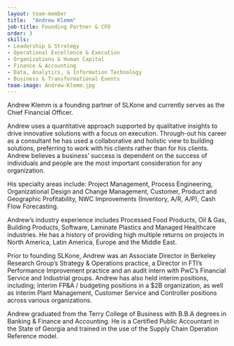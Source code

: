 ```yaml
---
layout: team-member
title:  "Andrew Klemm"
job-title: Founding Partner & CFO
order: 3
skills:
- Leadership & Strategy
- Operational Excellence & Execution
- Organizations & Human Capital
- Finance & Accounting
- Data, Analytics, & Information Technology
- Business & Transformational Events
team-image: Andrew-Klemm.jpg
---
```

Andrew Klemm is a founding partner of SLKone and currently serves as the Chief Financial Officer.  

Andrew uses a quantitative approach supported by qualitative insights to drive innovative solutions with a focus on execution.  Through-out his career as a consultant he has used a collaborative and holistic view to building solutions, preferring to work with his clients rather than for his clients.  Andrew believes a business’ success is dependent on the success of individuals and people are the most important consideration for any organization. 

His specialty areas include: Project Management, Process Engineering, Organizational Design and Change Management, Customer, Product and Geographic Profitability, NWC Improvements (Inventory, A/R, A/P), Cash Flow Forecasting. 

Andrew’s industry experience includes Processed Food Products, Oil & Gas, Building Products, Software, Laminate Plastics and Managed Healthcare industries.  He has a history of providing high multiple returns on projects in North America, Latin America, Europe and the Middle East.

Prior to founding SLKone, Andrew was an Associate Director in Berkeley Research Group’s Strategy & Operations practice, a Director in FTI’s Performance Improvement practice and an audit intern with PwC’s Financial Service and Industrial groups.​ Andrew has also held interim positions, including; Interim FP&A / budgeting positions in a $2B organization, as well as interim Plant Management, Customer Service and Controller positions across various organizations. 

Andrew graduated from the Terry College of Business with B.B.A degrees in Banking & Finance and Accounting.  He is a Certified Public Accountant in the State of Georgia and trained in the use of the Supply Chain Operation Reference model.
